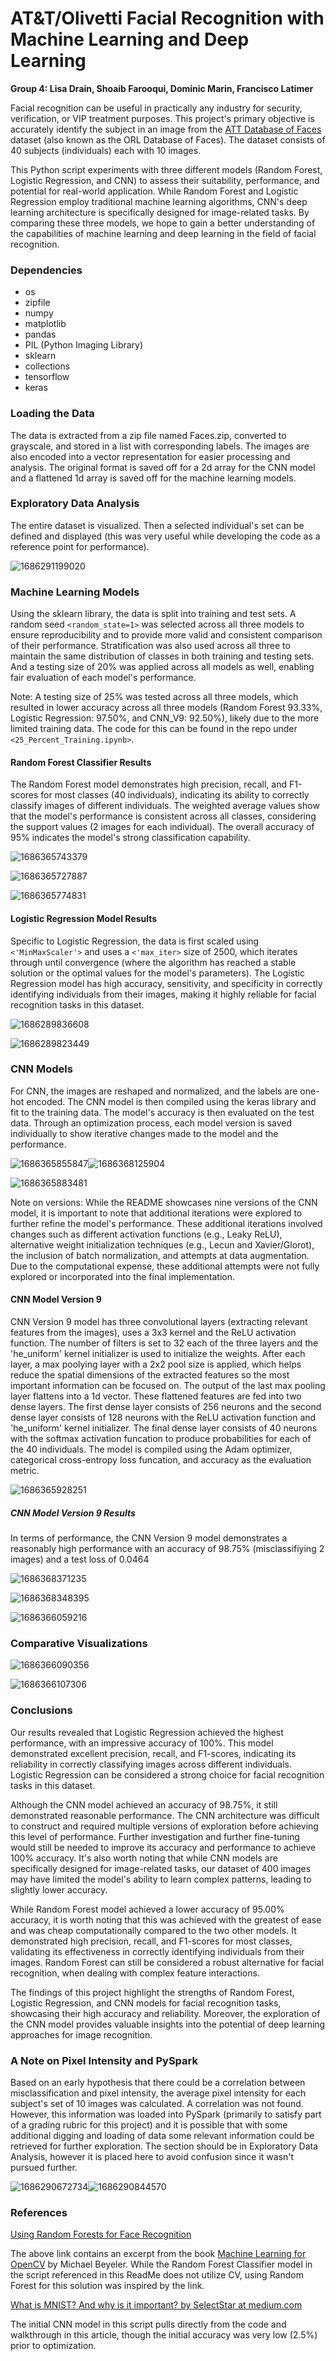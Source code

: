 # AT&T/Olivetti Facial Recognition with Machine Learning and Deep Learning

**Group 4: Lisa Drain, Shoaib Farooqui, Dominic Marin, Francisco Latimer**

Facial recognition can be useful in practically any industry for security, verification, or VIP treatment purposes. This project's primary objective is accurately identify the subject in an image from the [ATT Database of Faces](https://www.kaggle.com/datasets/kasikrit/att-database-of-faces) dataset (also known as the ORL Database of Faces). The dataset consists of 40 subjects (individuals) each with 10 images.

This Python script experiments with three different models (Random Forest, Logistic Regression, and CNN) to assess their suitability, performance, and potential for real-world application. While Random Forest and Logistic Regression employ traditional machine learning algorithms, CNN's deep learning architecture is specifically designed for image-related tasks. By comparing these three models, we hope to gain a better understanding of the capabilities of machine learning and deep learning in the field of facial recognition.

### Dependencies

* os
* zipfile
* numpy
* matplotlib
* pandas
* PIL (Python Imaging Library)
* sklearn
* collections
* tensorflow
* keras

### Loading the Data

The data is extracted from a zip file named Faces.zip, converted to grayscale, and stored in a list with corresponding labels. The images are also encoded into a vector representation for easier processing and analysis. The original format is saved off for a 2d array for the CNN model and a flattened 1d array is saved off for the machine learning models.

### Exploratory Data Analysis

The entire dataset is visualized. Then a selected individual's set can be defined and displayed (this was very useful while developing the code as a reference point for performance). 

![1686291199020](image/README/1686291199020.png)

### Machine Learning Models

Using the sklearn library, the data is split into training and test sets. A random seed `<random_state=1>` was selected across all three models to ensure reproducibility and to provide more valid and consistent comparison of their performance. Stratification was also used across all three to maintain the same distribution of classes in both training and testing sets. And a testing size of 20% was applied across all models as well, enabling fair evaluation of each model's performance. 

Note: A testing size of 25% was tested across all three models, which resulted in lower accuracy across all three models (Random Forest 93.33%, Logistic Regression: 97.50%, and CNN_V9: 92.50%), likely due to the more limited training data. The code for this can be found in the repo under `<25_Percent_Training.ipynb>`.

#### Random Forest Classifier Results

The Random Forest model demonstrates high precision, recall, and F1-scores for most classes (40 individuals), indicating its ability to correctly classify images of different individuals. The weighted average values show that the model's performance is consistent across all classes, considering the support values (2 images for each individual). The overall accuracy of 95% indicates the model's strong classification capability.

![1686365743379](image/README/1686365743379.png)

![1686365727887](image/README/1686365727887.png)

![1686365774831](image/README/1686365774831.png)

#### Logistic Regression Model Results

Specific to Logistic Regression, the data is first scaled using `<'MinMaxScaler'>` and uses a `<'max_iter>` size of 2500, which iterates through until convergence (where the algorithm has reached a stable solution or the optimal values for the model's parameters). The Logistic Regression model has high accuracy, sensitivity, and specificity in correctly identifying individuals from their images, making it highly reliable for facial recognition tasks in this dataset.

![1686289836608](image/README/1686289836608.png)

![1686289823449](image/README/1686289823449.png)

### CNN Models

For CNN, the images are reshaped and normalized, and the labels are one-hot encoded. The CNN model is then compiled using the keras library and fit to the training data. The model's accuracy is then evaluated on the test data. Through an optimization process, each model version is saved individually to show iterative changes made to the model and the performance.

![1686365855847](image/README/1686365855847.png)![1686368125904](image/README/1686368125904.png)

![1686365883481](image/README/1686365883481.png)

Note on versions: While the README showcases nine versions of the CNN model, it is important to note that additional iterations were explored to further refine the model's performance. These additional iterations involved changes such as different activation functions (e.g., Leaky ReLU), alternative weight initialization techniques (e.g., Lecun and Xavier/Glorot), the inclusion of batch normalization, and attempts at data augmentation. Due to the computational expense, these additional attempts were not fully explored or incorporated into the final implementation.

#### CNN Model Version 9 

CNN Version 9 model has three convolutional layers (extracting relevant features from the images), uses a 3x3 kernel and the ReLU activation function. The number of filters is set to 32 each of the three layers and the 'he_uniform' kernel initializer is used to initialize the weights. After each layer, a max poolying layer with a 2x2 pool size is applied, which helps reduce the spatial dimensions of the extracted features so the most important information can be focused on. The output of the last max pooling layer flattens into a 1d vector. These flattened features are fed into two dense layers. The first dense layer consists of 256 neurons and the second dense layer consists of 128 neurons with the ReLU activation function and 'he_uniform' kernel initializer. The final dense layer consists of 40 neurons with the softmax activation funcation to produce probabilities for each of the 40 individuals. The model is compiled using the Adam optimizer, categorical cross-entropy loss funcation, and accuracy as the evaluation metric.

![1686365928251](image/README/1686365928251.png)

##### CNN Model Version 9 Results

In terms of performance, the CNN Version 9 model demonstrates a reasonably high performance with an accuracy of 98.75% (misclassifiying 2 images) and a test loss of 0.0464

![1686368371235](image/README/1686368371235.png)

![1686368348395](image/README/1686368348395.png)

![1686366059216](image/README/1686366059216.png)

### Comparative Visualizations

![1686366090356](image/README/1686366090356.png)

![1686366107306](image/README/1686366107306.png)

### Conclusions

Our results revealed that Logistic Regression achieved the highest performance, with an impressive accuracy of 100%. This model demonstrated excellent precision, recall, and F1-scores, indicating its reliability in correctly classifying images across different individuals. Logistic Regression can be considered a strong choice for facial recognition tasks in this dataset.

Although the CNN model achieved an accuracy of 98.75%, it still demonstrated reasonable performance. The CNN architecture was difficult to construct and required multiple versions of exploration before achieving this level of performance. Further investigation and further fine-tuning would still be needed to improve its accuracy and performance to achieve 100% accuracy. It's also worth noting that while CNN models are specifically designed for image-related tasks, our dataset of 400 images may have limited the model's ability to learn complex patterns, leading to slightly lower accuracy.

While Random Forest model achieved a lower accuracy of 95.00% accuracy, it is worth noting that this was achieved with the greatest of ease and was cheap computationally compared to the two other models. It demonstrated high precision, recall, and F1-scores for most classes, validating its effectiveness in correctly identifying individuals from their images. Random Forest can still be considered a robust alternative for facial recognition, when dealing with complex feature interactions.

The findings of this project highlight the strengths of Random Forest, Logistic Regression, and CNN models for facial recognition tasks, showcasing their high accuracy and reliability. Moreover, the exploration of the CNN model provides valuable insights into the potential of deep learning approaches for image recognition.

### A Note on Pixel Intensity and PySpark

Based on an early hypothesis that there could be a correlation between misclassification and pixel intensity, the average pixel intensity for each subject's set of 10 images was calculated. A correlation was not found. However, this information was loaded into PySpark (primarily to satisfy part of a grading rubric for this project) and it is possible that with some additional digging and loading of data some relevant information could be retrieved for further exploration. The section should be in Exploratory Data Analysis, however it is placed here to avoid confusion since it wasn't pursued further. 

![1686290672734](image/README/1686290672734.png)![1686290844570](image/README/1686290844570.png)

### References

[Using Random Forests for Face Recognition](https://notebook.community/mbeyeler/opencv-machine-learning/notebooks/10.03-Using-Random-Forests-for-Face-Recognition)

The above link contains an excerpt from the book [Machine Learning for OpenCV](https://www.packtpub.com/big-data-and-business-intelligence/machine-learning-opencv) by Michael Beyeler. While the Random Forest Classifier model in the script referenced in this ReadMe does not utilize CV, using Random Forest for this solution was inspired by the link.

[What is MNIST? And why is it important? by SelectStar at medium.com](https://selectstar-ai.medium.com/what-is-mnist-and-why-is-it-important-e9a269edbad5)

The initial CNN model in this script pulls directly from the code and walkthrough in this article, though the initial accuracy was very low (2.5%) prior to optimization.
